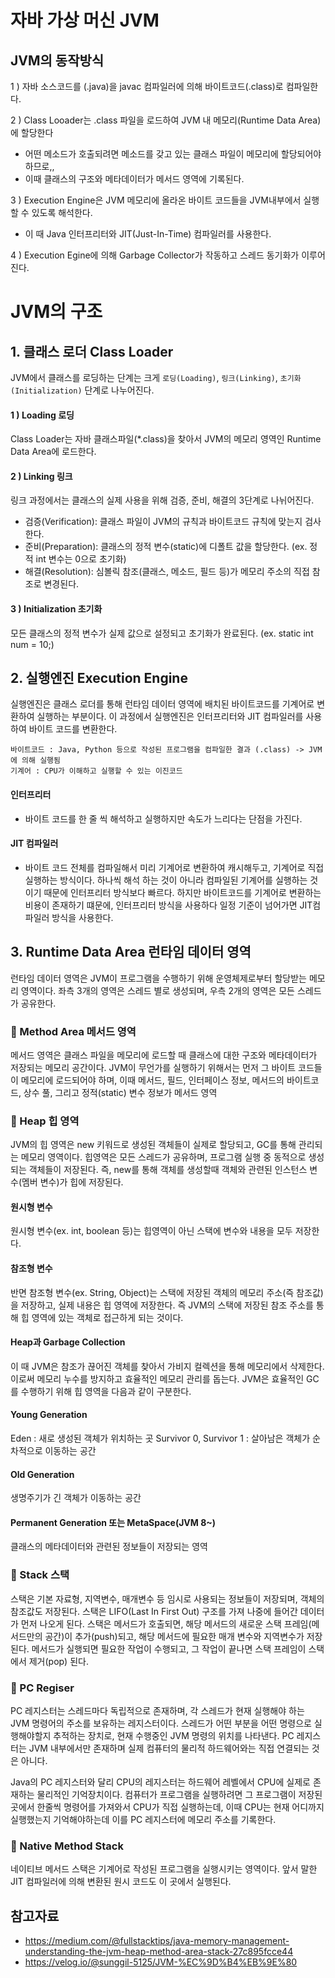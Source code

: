 # 자바 가상 머신 JVM 

## JVM의 동작방식

1 ) 자바 소스코드를 (.java)을 javac 컴파일러에 의해 바이트코드(.class)로 컴파일한다.

2 ) Class Looader는 .class 파일을 로드하여 JVM 내 메모리(Runtime Data Area)에 할당한다

* 어떤 메소드가 호출되려면 메소드를 갖고 있는 클래스 파일이 메모리에 할당되어야 하므로,,
* 이때 클래스의 구조와 메타데이터가 메서드 영역에 기록된다.

3 ) Execution Engine은 JVM 메모리에 올라온 바이트 코드들을 JVM내부에서 실행할 수 있도록 해석한다.
* 이 때 Java 인터프리터와 JIT(Just-In-Time) 컴파일러를 사용한다.

4 ) Execution Egine에 의해 Garbage Collector가 작동하고 스레드 동기화가 이루어진다.


# JVM의 구조 

## 1. 클래스 로더 Class Loader


JVM에서 클래스를 로딩하는 단계는 크게 ```로딩(Loading)```, ```링크(Linking)```, ```초기화(Initialization)``` 단계로 나누어진다.

#### 1 ) Loading 로딩

Class Loader는 자바 클래스파일(*.class)을 찾아서 JVM의 메모리 영역인 Runtime Data Area에 로드한다.

#### 2 ) Linking 링크

링크 과정에서는 클래스의 실제 사용을 위해 검증, 준비, 해결의 3단계로 나뉘어진다.
* 검증(Verification): 클래스 파일이 JVM의 규칙과 바이트코드 규칙에 맞는지 검사한다.
* 준비(Preparation): 클래스의 정적 변수(static)에 디폴트 값을 할당한다. (ex. 정적 int 변수는 0으로 초기화)
* 해결(Resolution): 심볼릭 참조(클래스, 메소드, 필드 등)가 메모리 주소의 직접 참조로 변경된다.

#### 3 ) Initialization 초기화

모든 클래스의 정적 변수가 실제 값으로 설정되고 초기화가 완료된다. (ex. static int num = 10;)


## 2. 실행엔진 Execution Engine

실행엔진은 클래스 로더를 통해 런타임 데이터 영역에 배치된 바이트코드를 기계어로 변환하여 실행하는 부분이다. 이 과정에서 실행엔진은 인터프리터와 JIT 컴파일러를 사용하여 바이트 코드를 변환한다.

```
바이트코드 : Java, Python 등으로 작성된 프로그램을 컴파일한 결과 (.class) -> JVM에 의해 실행됨
기계어 : CPU가 이해하고 실행할 수 있는 이진코드  
```

#### 인터프리터
* 바이트 코드를 한 줄 씩 해석하고 실행하지만 속도가 느리다는 단점을 가진다.

#### JIT 컴파일러

* 바이트 코드 전체를 컴파일해서 미리 기계어로 변환하여 캐시해두고, 기계어로 직접 실행하는 방식이다. 하나씩 해석 하는 것이 아니라 컴파일된 기계어를 실행하는 것이기 때문에 인터프리터 방식보다 빠르다. 하지만 바이트코드를 기계어로 변환하는 비용이 존재하기 떄문에, 인터프리터 방식을 사용하다 일정 기준이 넘어가면 JIT컴파일러 방식을 사용한다.


## 3. Runtime Data Area 런타임 데이터 영역

런타임 데이터 영역은 JVM이 프로그램을 수행하기 위해 운영체제로부터 할당받는 메모리 영역이다. 좌측 3개의 영역은 스레드 별로 생성되며, 우측 2개의 영역은 모든 스레드가 공유한다.


### 📌 Method Area  메서드 영역


메서드 영역은 클래스 파일을 메모리에 로드할 때 클래스에 대한 구조와 메타데이터가 저장되는 메모리 공간이다. JVM이 무언가를 실행하기 위해서는 먼저 그 바이트 코드들이 메모리에 로드되어야 하며, 이때 메서드, 필드, 인터페이스 정보, 메서드의 바이트코드, 상수 풀, 그리고 정적(static) 변수 정보가 메서드 영역


### 📌 Heap 힙 영역


JVM의 힙 영역은 new 키워드로 생성된 객체들이 실제로 할당되고, GC를 통해 관리되는 메모리 영역이다. 힙영역은 모든 스레드가 공유하며, 프로그램 실행 중 동적으로 생성되는 객체들이 저장된다. 즉, new를 통해 객체를 생성할때 객체와 관련된 인스턴스 변수(멤버 변수)가 힙에 저장된다.


#### 원시형 변수 

원시형 변수(ex. int, boolean 등)는 힙영역이 아닌 스택에 변수와 내용을 모두 저장한다.

#### 참조형 변수 

반면 참조형 변수(ex. String, Object)는 스택에 저장된 객체의 메모리 주소(즉 참조값)을 저장하고, 실제 내용은 힙 영역에 저장한다. 즉 JVM의 스택에 저장된 참조 주소를 통해 힙 영역에 있는 객체로 접근하게 되는 것이다.

#### Heap과 Garbage Collection

이 때 JVM은 참조가 끊어진 객체를 찾아서 가비지 컬렉션을 통해 메모리에서 삭제한다. 이로써 메모리 누수를 방지하고 효율적인 메모리 관리를 돕는다. JVM은 효율적인 GC를 수행하기 위해 힙 영역을 다음과 같이 구분한다. 

#### Young Generation

Eden : 새로 생성된 객체가 위치하는 곳
Survivor 0, Survivor 1 : 살아남은 객체가 순차적으로 이동하는 공간


#### Old Generation

생명주기가 긴 객체가 이동하는 공간


#### Permanent Generation 또는 MetaSpace(JVM 8~)

클래스의 메타데이터와 관련된 정보들이 저장되는 영역


### 📌 Stack 스택

스택은 기본 자료형, 지역변수, 매개변수 등 임시로 사용되는 정보들이 저장되며, 객체의 참조값도 저장된다.
스택은 LIFO(Last In First Out) 구조를 가져 나중에 들어간 데이터가 먼저 나오게 된다. 스택은 메서드가 호출되면, 해당 메서드의 새로운 스택 프레임(메서드만의 공간)이 추가(push)되고, 해당 메서드에 필요한 매개 변수와 지역변수가 저장된다. 메서드가 실행되면 필요한 작업이 수행되고, 그 작업이 끝나면 스택 프레임이 스택에서 제거(pop) 된다.

### 📌 PC Regiser 

PC 레지스터는 스레드마다 독립적으로 존재하며, 각 스레드가 현재 실행해야 하는 JVM 명령어의 주소를 보유하는 레지스터이다. 스레드가 어떤 부분을 어떤 명령으로 실행해야할지 추적하는 장치로, 현재 수행중인 JVM 명령의 위치를 나타낸다. PC 레지스터는 JVM 내부에서만 존재하며 실제 컴퓨터의 물리적 하드웨어와는 직접 연결되는 것은 아니다.

Java의 PC 레지스터와 달리 CPU의 레지스터는 하드웨어 레벨에서 CPU에 실제로 존재하는 물리적인 기억장치이다. 컴퓨터가 프로그램을 실행하려면 그 프로그램이 저장된 곳에서 한줄씩 명령어를 가져와서 CPU가 직접 실행하는데, 이때 CPU는 현재 어디까지 실행했는지 기억해야하는데 이를 PC 레지스터에 메모리 주소를 기록한다.


### 📌 Native Method Stack 

네이티브 메서드 스택은 기계어로 작성된 프로그램을 실행시키는 영역이다. 앞서 말한 JIT 컴파일러에 의해 변환된 원시 코드도 이 곳에서 실행된다.



## 참고자료

* https://medium.com/@fullstacktips/java-memory-management-understanding-the-jvm-heap-method-area-stack-27c895fcce44
* https://velog.io/@sunggil-5125/JVM-%EC%9D%B4%EB%9E%80
